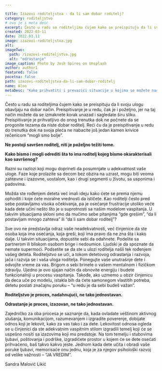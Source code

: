 ```yaml
---

title: Izazovi roditeljstva - da li sam dobar roditelj?
category: roditeljstvo
# ovo je i meta desc
excerpt: Često u radu sa roditeljima čujem kako se preispituju da li svoju ulogu obavljaju na dobar način.
created: 2022-03-11
date: 2022.03.11
image: izazovi-roditeljstva.jpg
alt:
imageTwo:
  path: /izazovi-roditeljstva.jpg
  alt: "odrastanje"
image_caption: Photo by Josh Spires on Unsplash
author: author1
featured: false
pocetna: false
path: izazovi-roditeljstva-da-li-sam-dobar-roditelj
name: Aloo
metaDesc: "Kako prihvatiti i prevazići situacije u kojima se možete naći trudeći se da budete savršen roditelj."
---
```


Često u radu sa roditeljima čujem kako se preispituju da li svoju ulogu obavljaju na dobar način. Preispitivanje je u redu, čak je i poželjno, jer na taj način možete da se izmaknete korak unazad i sagledate širu sliku. Preispitivanje je prihvatljivo do onog trenutka dok ne počnete da se progonite tezama da niste dobar roditelj. Reći ću da je preispitivanje u redu do trenutka dok na svoja pleća ne nabacite još jedan kamen krivice rečenicom “mogli smo bolje”.

**Ne postoji savršen roditelj, niti je poželjno težiti tome.**

**Kako bismo i mogli odrediti šta to ima roditelj kojeg bismo okarakterisali kao savršenog?**

Razni su razlozi koji mogu doprineti da posumnjate u adekvatnost vaše uloge. Faze koje prolazite sa decom bez obzira na uzrast, mogu biti veoma zahtevne i izazovne, uostalom, kao i drugi segmenti u životu, sa usponima i padovima. 

Možda ste rođenjem deteta već imali ideju kako ćete se prema njemu ophoditi i koje ćete moralne vrednosti da ističete. Kao roditelji često pred sebe postavljamo visoka očekivanja, pa je osećanje frustracije utoliko veće kada dete učini nešto što je u suprotnosti sa našim modelom vaspitanja. U takvim situacijama skloni smo da mučimo sebe pitanjima “gde grešim”, “da li postavljam mnogo zahteva” ili “da li sam dobar roditelj”?

Sve ovo ne predstavlja odraz vaše neadekvatnosti, već činjenice da ste osoba koja ima osećanja, koja greši, koji ima pravo da ne zna šta i kako dalje. U takvim situacijama, dopustite sebi da odahnete. Podelite sa partnerom ili bliskom osobom brige i nedoumice. Ljudski je da spoznate da nemate supermoći. Podsetite se da ste u ulozi roditelja našli tek rođenjem vašeg deteta. Roditeljstvo se uči, a tokom detetovog odrastanja i razvoja, jača i razvija se i vaša uloga roditelja. Ponegujte vaše unutrašnje dete i odvojite vreme za vas. Brigom o sebi brinete o vašem mentalnom i fizičkom zdravlju. Ujedno je ovo sjajan način da obnovite energiju i budete funkcionalniji u procesu vaspitanja. Takođe, ako uzmemo u obzir činjenicu da deca uče po modelu, istakla bih da ćete samonegom vlastitih potreba, detetu poslati značajnu poruku – “u redu je da sebi budeš važan”.

**Roditeljstvo je proces, nadahnujući, ne tako jednostavan.**

**Odrastanje je proces, izazovan, ne tako jednostavan.**

Zajedničko za oba procesa je saznanje da, kada ovladate veštinom aktivnog slušanja, komunikacijom, razumevanjem i izgradite poverenje, dobijate odnos koji je lekovit, kako za vas tako i za dete. Lekovitost odnosa ogleda se u činjenici da ste adekvatnim vaspitnim stilom izgradili temelj koji će se uspešno nositi sa izazovima koji mu predstoje. Na tom temelju i stubovima ljubavi, poštovanja i podrške, izgradićete prostor u kojem će se dete osećati prihvaćeno, baš takvo kakvo jeste. Jednom kada dete učita i obradi vaše poruke ljubavi, memorisaće onu jednu, koja je za njegov psihološki razvoj od velike važnosti – “JA VREDIM”.


 Sandra Malović Likić



